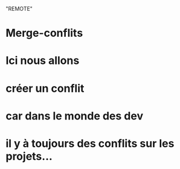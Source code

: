 "REMOTE"
# Merge-conflits
# Ici nous allons
# créer un conflit
# car dans le monde des dev
# il y à toujours des conflits sur les projets...
